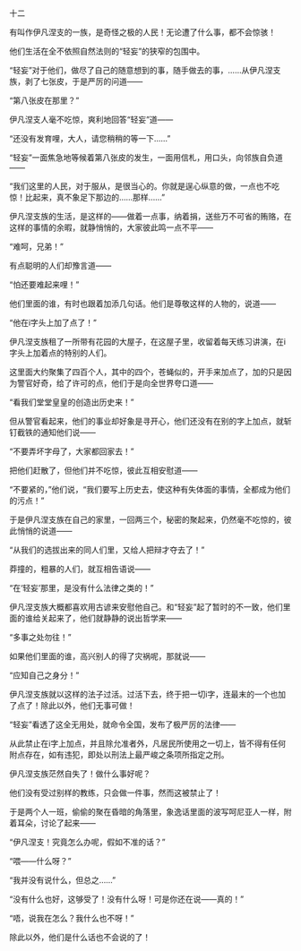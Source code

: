 十二

  

有叫作伊凡涅支的一族，是奇怪之极的人民！无论遭了什么事，都不会惊骇！

他们生活在全不依照自然法则的“轻妄”的狭窄的包围中。

“轻妄”对于他们，做尽了自己的随意想到的事，随手做去的事，……从伊凡涅支族，剥了七张皮，于是严厉的问道——

“第八张皮在那里？”

伊凡涅支人毫不吃惊，爽利地回答“轻妄”道——

“还没有发育哩，大人，请您稍稍的等一下……”

“轻妄”一面焦急地等候着第八张皮的发生，一面用信札，用口头，向邻族自负道——

“我们这里的人民，对于服从，是很当心的。你就是逞心纵意的做，一点也不吃惊！比起来，真不象足下那边的……那样……”

伊凡涅支族的生活，是这样的——做着一点事，纳着捐，送些万不可省的贿赂，在这样的事情的余暇，就静悄悄的，大家彼此鸣一点不平——

“难呵，兄弟！”

有点聪明的人们却豫言道——

“怕还要难起来哩！”

他们里面的谁，有时也跟着加添几句话。他们是尊敬这样的人物的，说道——

“他在i字头上加了点了！”

伊凡涅支族租了一所带有花园的大屋子，在这屋子里，收留着每天练习讲演，在i字头上加着点的特别的人们。

这里面大约聚集了四百个人，其中的四个，苍蝇似的，开手来加点了，加的只是因为警官好奇，给了许可的点，他们于是向全世界夸口道——

“看我们堂堂皇皇的创造出历史来！”

但从警官看起来，他们的事业却好象是寻开心，他们还没有在别的字上加点，就斩钉截铁的通知他们说——

“不要弄坏字母了，大家都回家去！”

把他们赶散了，但他们并不吃惊，彼此互相安慰道——

“不要紧的，”他们说，“我们要写上历史去，使这种有失体面的事情，全都成为他们的污点！”

于是伊凡涅支族在自己的家里，一回两三个，秘密的聚起来，仍然毫不吃惊的，彼此悄悄的说道——

“从我们的选拔出来的同人们里，又给人把辩才夺去了！”

莽撞的，粗暴的人们，就互相告语说——

“在‘轻妄’那里，是没有什么法律之类的！”

伊凡涅支族大概都喜欢用古谚来安慰他自己。和“轻妄”起了暂时的不一致，他们里面的谁给关起来了，他们就静静的说出哲学来——

“多事之处勿往！”

如果他们里面的谁，高兴别人的得了灾祸呢，那就说——

“应知自己之身分！”

伊凡涅支族就以这样的法子过活。过活下去，终于把一切i字，连最末的一个也加了点了！除此以外，他们无事可做！

“轻妄”看透了这全无用处，就命令全国，发布了极严厉的法律——

从此禁止在i字上加点，并且除允准者外，凡居民所使用之一切上，皆不得有任何附点存在，如有违犯，即处以刑法上最严峻之条项所指定之刑。

伊凡涅支族茫然自失了！做什么事好呢？

他们没有受过别样的教练，只会做一件事，然而这被禁止了！

于是两个人一班，偷偷的聚在昏暗的角落里，象逸话里面的波写呵尼亚人一样，附着耳朵，讨论了起来——

“伊凡涅支！究竟怎么办呢，假如不准的话？”

“喂——什么呀？”

“我并没有说什么，但总之……”

“没有什么也好，这够受了！没有什么呀！可是你还在说——真的！”

“唔，说我在怎么？我什么也不呀！”

除此以外，他们是什么话也不会说的了！